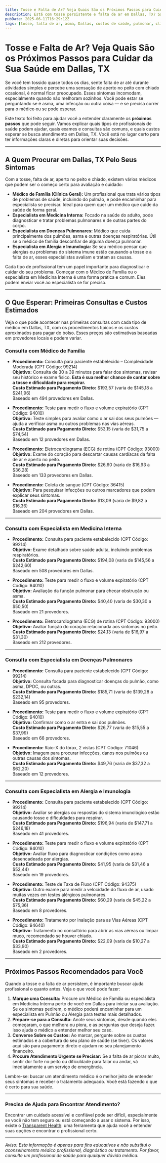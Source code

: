 ```yaml
---
title: Tosse e Falta de Ar? Veja Quais São os Próximos Passos para Cuidar da Sua Saúde em Dallas, TX  
description: Está com tosse persistente e falta de ar em Dallas, TX? Saiba a quem recorrer, quais exames esperar e os custos estimados para tomar uma atitude agora.  
pubDate: 2025-06-11T16:29:12Z  
tags: [tosse, falta de ar, asma, Dallas, custos de saúde, pulmonar, clínica geral, alergia, medicina interna]  
---
```


# Tosse e Falta de Ar? Veja Quais São os Próximos Passos para Cuidar da Sua Saúde em Dallas, TX

Se você tem tossido quase todos os dias, sente falta de ar até durante atividades simples e percebe uma sensação de aperto no peito com chiado ocasional, é normal ficar preocupado. Esses sintomas incomodam, especialmente quando não melhoram sozinhos. Você pode estar se perguntando se é asma, uma infecção ou outra coisa — e se precisa correr para o médico ou se pode esperar.

Este texto foi feito para ajudar você a entender claramente os **próximos passos** que pode seguir. Vamos explicar quais tipos de profissionais de saúde podem ajudar, quais exames e consultas são comuns, e quais custos esperar se busca atendimento em Dallas, TX. Você está no lugar certo para ter informações claras e diretas para orientar suas decisões.

---

## A Quem Procurar em Dallas, TX Pelo Seus Sintomas

Com a tosse, falta de ar, aperto no peito e chiado, existem vários médicos que podem ser o começo certo para avaliação e cuidado:

- **Médico de Família (Clínica Geral):** Um profissional que trata vários tipos de problemas de saúde, incluindo do pulmão, e pode encaminhar para especialista se precisar. Ideal para quem quer um médico que cuide da saúde de forma geral.  
- **Especialista em Medicina Interna:** Focado na saúde do adulto, pode diagnosticar e tratar problemas pulmonares e de outras partes do corpo.  
- **Especialista em Doenças Pulmonares:** Médico que cuida principalmente dos pulmões, asma e outras doenças respiratórias. Útil se o médico de família desconfiar de alguma doença pulmonar.  
- **Especialista em Alergia e Imunologia:** Se seu médico pensar que alergias ou problemas do sistema imune estão causando a tosse e a falta de ar, esses especialistas avaliam e tratam as causas.

Cada tipo de profissional tem um papel importante para diagnosticar e cuidar do seu problema. Começar com o Médico de Família ou o especialista em Medicina Interna é uma forma prática e comum. Eles podem enviar você ao especialista se for preciso.

---

## O Que Esperar: Primeiras Consultas e Custos Estimados

Veja o que pode acontecer nas primeiras consultas com cada tipo de médico em Dallas, TX, com os procedimentos típicos e os custos aproximados para pagar do bolso. Esses preços são estimativas baseadas em provedores locais e podem variar.

### Consulta com Médico de Família

- **Procedimento:** Consulta para paciente estabelecido – Complexidade Moderada (CPT Código: 99214)  
  **Objetivo:** Consulta de 30 a 39 minutos para falar dos sintomas, revisar seu histórico e exame físico. **Esta é sua melhor chance de contar sobre a tosse e dificuldade para respirar.**  
  **Custo Estimado para Pagamento Direto:** $193,57 (varia de $145,18 a $241,96)  
  Baseado em 494 provedores em Dallas.

- **Procedimento:** Teste para medir o fluxo e volume expiratório (CPT Código: 94010)  
  **Objetivo:** Teste simples para avaliar como o ar sai dos seus pulmões — ajuda a verificar asma ou outros problemas nas vias aéreas.  
  **Custo Estimado para Pagamento Direto:** $53,15 (varia de $31,75 a $74,54)  
  Baseado em 12 provedores em Dallas.

- **Procedimento:** Eletrocardiograma (ECG) de rotina (CPT Código: 93000)  
  **Objetivo:** Exame do coração para descartar causas cardíacas da falta de ar e aperto no peito.  
  **Custo Estimado para Pagamento Direto:** $26,60 (varia de $16,93 a $36,28)  
  Baseado em 133 provedores em Dallas.

- **Procedimento:** Coleta de sangue (CPT Código: 36415)  
  **Objetivo:** Para pesquisar infecções ou outros marcadores que podem explicar seus sintomas.  
  **Custo Estimado para Pagamento Direto:** $13,09 (varia de $9,82 a $16,36)  
  Baseado em 204 provedores em Dallas.

---

### Consulta com Especialista em Medicina Interna

- **Procedimento:** Consulta para paciente estabelecido (CPT Código: 99214)  
  **Objetivo:** Exame detalhado sobre saúde adulta, incluindo problemas respiratórios.  
  **Custo Estimado para Pagamento Direto:** $194,08 (varia de $145,56 a $242,60)  
  Baseado em 508 provedores em Dallas.

- **Procedimento:** Teste para medir o fluxo e volume expiratório (CPT Código: 94010)  
  **Objetivo:** Avaliação da função pulmonar para checar obstrução ou asma.  
  **Custo Estimado para Pagamento Direto:** $40,40 (varia de $30,30 a $50,50)  
  Baseado em 21 provedores.

- **Procedimento:** Eletrocardiograma (ECG) de rotina (CPT Código: 93000)  
  **Objetivo:** Avaliar função do coração relacionada aos sintomas no peito.  
  **Custo Estimado para Pagamento Direto:** $24,13 (varia de $16,97 a $31,30)  
  Baseado em 212 provedores.

---

### Consulta com Especialista em Doenças Pulmonares

- **Procedimento:** Consulta para paciente estabelecido (CPT Código: 99214)  
  **Objetivo:** Consulta focada para diagnosticar doenças do pulmão, como asma, DPOC, ou outras.  
  **Custo Estimado para Pagamento Direto:** $185,71 (varia de $139,28 a $232,14)  
  Baseado em 95 provedores.

- **Procedimento:** Teste para medir o fluxo e volume expiratório (CPT Código: 94010)  
  **Objetivo:** Confirmar como o ar entra e sai dos pulmões.  
  **Custo Estimado para Pagamento Direto:** $26,77 (varia de $15,55 a $37,99)  
  Baseado em 66 provedores.

- **Procedimento:** Raio-X do tórax, 2 vistas (CPT Código: 71046)  
  **Objetivo:** Imagem para procurar infecções, danos nos pulmões ou outras causas dos sintomas.  
  **Custo Estimado para Pagamento Direto:** $49,76 (varia de $37,32 a $62,20)  
  Baseado em 12 provedores.

---

### Consulta com Especialista em Alergia e Imunologia

- **Procedimento:** Consulta para paciente estabelecido (CPT Código: 99214)  
  **Objetivo:** Avaliar se alergias ou respostas do sistema imunológico estão causando tosse e dificuldades para respirar.  
  **Custo Estimado para Pagamento Direto:** $196,94 (varia de $147,71 a $246,18)  
  Baseado em 41 provedores.

- **Procedimento:** Teste para medir o fluxo e volume expiratório (CPT Código: 94010)  
  **Objetivo:** Avaliar fluxo para diagnosticar condições como asma desencadeada por alergias.  
  **Custo Estimado para Pagamento Direto:** $41,95 (varia de $31,46 a $52,44)  
  Baseado em 19 provedores.

- **Procedimento:** Teste de Taxa de Fluxo (CPT Código: 94375)  
  **Objetivo:** Outro exame para medir a velocidade do fluxo de ar, usado muitas vezes em testes alérgicos pulmonares.  
  **Custo Estimado para Pagamento Direto:** $60,29 (varia de $45,22 a $75,36)  
  Baseado em 8 provedores.

- **Procedimento:** Tratamento por Inalação para as Vias Aéreas (CPT Código: 94640)  
  **Objetivo:** Tratamento no consultório para abrir as vias aéreas ou limpar muco, recomendado se houver chiado.  
  **Custo Estimado para Pagamento Direto:** $22,09 (varia de $10,27 a $33,90)  
  Baseado em 2 provedores.

---

## Próximos Passos Recomendados para Você

Quando a tosse e a falta de ar persistem, é importante buscar ajuda profissional o quanto antes. Veja o que você pode fazer:

1. **Marque uma Consulta:** Procure um Médico de Família ou especialista em Medicina Interna perto de você em Dallas para iniciar sua avaliação. Se os sintomas pedirem, o médico poderá encaminhar para um especialista em Pulmão ou Alergia para testes mais detalhados.  
2. **Prepare-se para a Consulta:** Anote seus sintomas, desde quando eles começaram, o que melhora ou piora, e as perguntas que deseja fazer. Isso ajuda o médico a entender melhor seu caso.  
3. **Converse Sobre os Custos:** Ao marcar, pergunte sobre os custos estimados e a cobertura do seu plano de saúde (se tiver). Os valores aqui são para pagamento direto e ajudam no seu planejamento financeiro.  
4. **Procure Atendimento Urgente se Precisar:** Se a falta de ar piorar muito, sentir dor forte no peito ou dificuldade para falar ou andar, vá imediatamente a um serviço de emergência.

Lembre-se: buscar um atendimento médico é o melhor jeito de entender seus sintomas e receber o tratamento adequado. Você está fazendo o que é certo para sua saúde.

---

### Precisa de Ajuda para Encontrar Atendimento?

Encontrar um cuidado acessível e confiável pode ser difícil, especialmente se você não tem seguro ou está começando a usar o sistema. Por isso, existe o [Transparent Health](https://transparenthealth.ai): uma ferramenta que ajuda você a entender suas opções e encontrar o profissional certo.

---

*Aviso: Esta informação é apenas para fins educativos e não substitui o aconselhamento médico profissional, diagnóstico ou tratamento. Por favor, consulte um profissional de saúde para qualquer dúvida médica.*